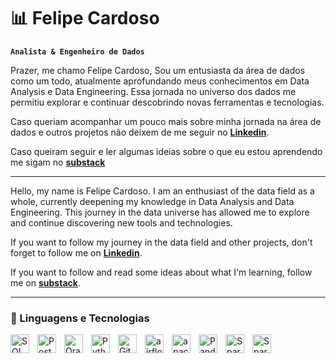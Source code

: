 # 📊 Felipe Cardoso

**`Analista & Engenheiro de Dados`**

Prazer, me chamo Felipe Cardoso, Sou um entusiasta da área de dados como um todo, atualmente aprofundando meus conhecimentos em Data Analysis e Data Engineering. Essa jornada no universo dos dados me permitiu explorar e continuar descobrindo novas ferramentas e tecnologias.

Caso queriam acompanhar um pouco mais sobre minha jornada na área de dados e outros projetos não deixem de me seguir no [**Linkedin**](https://www.linkedin.com/in/felipercardoso/?locale=pt_BR).

Caso queiram seguir e ler algumas ideias sobre o que eu estou aprendendo me sigam no [**substack**](https://substack.com/@felipecardoso)

---

Hello, my name is Felipe Cardoso. I am an enthusiast of the data field as a whole, currently deepening my knowledge in Data Analysis and Data Engineering. This journey in the data universe has allowed me to explore and continue discovering new tools and technologies.

If you want to follow my journey in the data field and other projects, don't forget to follow me on [**Linkedin**](https://www.linkedin.com/in/felipercardoso/).

If you want to follow and read some ideas about what I'm learning, follow me on [**substack**](https://substack.com/@felipecardoso).

---

### 🤖 Linguagens e Tecnologias

<img 
    align="left" 
    alt="SQL"
    title="SQL" 
    width="30px" 
    style="padding-right: 10px;" 
    src="https://cdn.jsdelivr.net/gh/devicons/devicon@latest/icons/azuresqldatabase/azuresqldatabase-original.svg" 
/>
<img 
    align="left" 
    alt="PostgreSql" 
    title="PostgreSql"
    width="30px" 
    style="padding-right: 10px;" 
    src="https://cdn.jsdelivr.net/gh/devicons/devicon@latest/icons/postgresql/postgresql-plain.svg" 
/>
<img 
    align="left" 
    alt="Oracle" 
    title="Oracle"
    width="30px" 
    style="padding-right: 10px;" 
    src="https://cdn.jsdelivr.net/gh/devicons/devicon@latest/icons/oracle/oracle-original.svg" 
/>
<img 
    align="left" 
    alt="Python" 
    title="Python"
    width="30px" 
    style="padding-right: 10px;" 
    src="https://cdn.jsdelivr.net/gh/devicons/devicon@latest/icons/python/python-original.svg" 
/>
<img 
    align="left" 
    alt="Git" 
    title="Git"
    width="30px" 
    style="padding-right: 10px;" 
    src="https://cdn.jsdelivr.net/gh/devicons/devicon@latest/icons/git/git-original.svg" 
/>
<img 
    align="left" 
    alt="airflow"
    title="airflow" 
    width="30px" 
    style="padding-right: 10px;" 
    src="https://cdn.jsdelivr.net/gh/devicons/devicon@latest/icons/apacheairflow/apacheairflow-original.svg"
/>
<img 
    align="left" 
    alt="apache kafka"
    title="kafka" 
    width="30px" 
    style="padding-right: 10px;" 
    src="https://cdn.jsdelivr.net/gh/devicons/devicon@latest/icons/apachekafka/apachekafka-original.svg"
/>
<img 
    align="left" 
    alt="Pandas" 
    title="Pandas"
    width="30px" 
    style="padding-right: 10px;" 
    src="https://cdn.jsdelivr.net/gh/devicons/devicon@latest/icons/pandas/pandas-original-wordmark.svg"  
/>
<img 
    align="left" 
    alt="Spark" 
    title="Spark"
    width="30px" 
    style="padding-right: 10px;" 
    src="https://cdn.jsdelivr.net/gh/devicons/devicon@latest/icons/apachespark/apachespark-original-wordmark.svg"  
/>
<img 
    align="left" 
    alt="Spark" 
    title="Spark"
    width="30px" 
    style="padding-right: 10px;" 
    src="https://cdn.jsdelivr.net/gh/devicons/devicon@latest/icons/docker/docker-original.svg"  
/>


<br/>
<br/>
